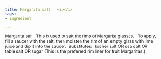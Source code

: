 ```yaml
---
title: Margarita salt   <i></i>
tags:
- ingredient

---
```

Margarita salt    This is used to salt the rims of Margarita glasses.   To apply, fill a saucer with the salt, then moisten the rim of an empty glass with lime juice and dip it into the saucer.  Substitutes:  kosher salt OR sea salt OR table salt OR sugar (This is the preferred rim liner for fruit Margaritas.)
